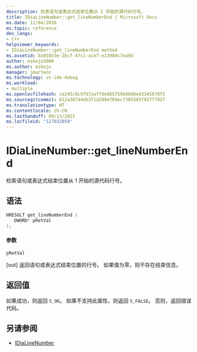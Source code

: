 ```yaml
---
description: 检索语句或表达式结束位置从 1 开始的源代码行号。
title: IDiaLineNumber::get_lineNumberEnd | Microsoft Docs
ms.date: 11/04/2016
ms.topic: reference
dev_langs:
- C++
helpviewer_keywords:
- IDiaLineNumber::get_lineNumberEnd method
ms.assetid: b101853e-2bcf-47c1-acef-e13984c7ea9d
author: mikejo5000
ms.author: mikejo
manager: jmartens
ms.technology: vs-ide-debug
ms.workload:
- multiple
ms.openlocfilehash: ce245c8c9797aaff8ed65759b8b06e4334567df5
ms.sourcegitcommit: b12a38744db371d2894769ecf305585f9577792f
ms.translationtype: HT
ms.contentlocale: zh-CN
ms.lasthandoff: 09/13/2021
ms.locfileid: "127832059"
---
```

# <a name="idialinenumberget_linenumberend"></a>IDiaLineNumber::get_lineNumberEnd
检索语句或表达式结束位置从 1 开始的源代码行号。

## <a name="syntax"></a>语法

```C++
HRESULT get_lineNumberEnd ( 
   DWORD* pRetVal
);
```

#### <a name="parameters"></a>参数
 `pRetVal`

[out] 返回语句或表达式结束位置的行号。 如果值为零，则不存在结束信息。

## <a name="return-value"></a>返回值
 如果成功，则返回 `S_OK`。 如果不支持此属性，则返回 `S_FALSE`。 否则，返回错误代码。

## <a name="see-also"></a>另请参阅
- [IDiaLineNumber](../../debugger/debug-interface-access/idialinenumber.md)
